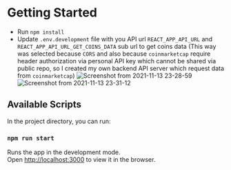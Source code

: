 # Getting Started

-   Run `npm install`
-   Update `.env.development` file with you API url `REACT_APP_API_URL` and `REACT_APP_API_URL_GET_COINS_DATA` sub url to get coins data (This way was selected because `CORS` and also because `coinmarketcap` require header authorization via personal API key which cannot be shared via public repo, so I created my own backend API server which request data from `coinmarketcap`)
![Screenshot from 2021-11-13 23-28-59](https://user-images.githubusercontent.com/1281861/141649648-5e250ead-55d2-40b6-b587-07d9e8809e80.png)
![Screenshot from 2021-11-13 23-31-12](https://user-images.githubusercontent.com/1281861/141649651-8c7dd62a-6ba4-4e15-a879-cbb803e092d1.png)


## Available Scripts

In the project directory, you can run:

### `npm run start`

Runs the app in the development mode.\
Open [http://localhost:3000](http://localhost:3000) to view it in the browser.
